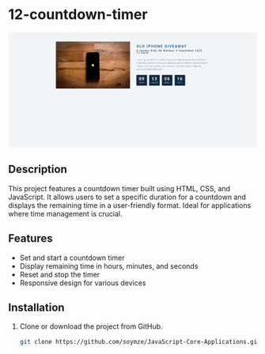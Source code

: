 # 12-countdown-timer
![coundown-timer](https://github.com/soymze/JavaScript-Core-Applications/blob/master/countdown.gif)
## Description
This project features a countdown timer built using HTML, CSS, and JavaScript. It allows users to set a specific duration for a countdown and displays the remaining time in a user-friendly format. Ideal for applications where time management is crucial.

## Features
- Set and start a countdown timer
- Display remaining time in hours, minutes, and seconds
- Reset and stop the timer
- Responsive design for various devices

## Installation
1. Clone or download the project from GitHub.
   ```bash
   git clone https://github.com/soymze/JavaScript-Core-Applications.git
